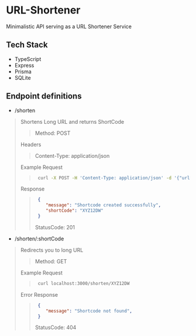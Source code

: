 # URL-Shortener
Minimalistic API serving as a URL Shortener Service

## Tech Stack
- TypeScript
- Express
- Prisma
- SQLite

## Endpoint definitions
-  /shorten
> Shortens Long URL and returns ShortCode
>> Method: POST
>
> Headers
>> Content-Type: application/json
>
> Example Request
>> ```bash
>>  curl -X POST -H 'Content-Type: application/json' -d '{"url": "https://youtube.com"}' localhost:3000/shorten/XYZ12DW
>> ```  
>
> Response
>> ```json
>>  {
>>     "message": "Shortcode created successfully",
>>     "shortCode": "XYZ12DW"
>>  }
>> ```
>> StatusCode: 201

- /shorten/:shortCode
> Redirects you to long URL
>> Method: GET
>
> Example Request
>> ```bash
>>  curl localhost:3000/shorten/XYZ12DW
>> ```  
>
> Error Response
>> ```json
>>  {
>>     "message": "Shortcode not found",
>>  }
>> ```
>> StatusCode: 404
